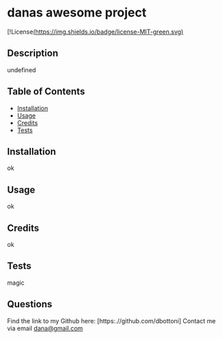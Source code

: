 
  # danas awesome project
  [!License[(https://img.shields.io/badge/license-MIT-green.svg)](https://spdx.org/licenses/MIT.html)

  ## Description
  undefined

  ## Table of Contents

  * [Installation](#installation)
  * [Usage](#usage)
  * [Credits](#credits)
  * [Tests](#tests)
  

  ## Installation
  ok

  ## Usage
  ok

  ## Credits
  ok

  ## Tests
  magic

  ## Questions
  Find the link to my Github here: [https:.//github.com/dbottoni]
  Contact me via email dana@gmail.com






